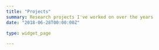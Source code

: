 ```yaml
---
title: "Projects"
summary: Research projects I've worked on over the years
date: "2018-06-28T00:00:00Z"

type: widget_page

---
```


